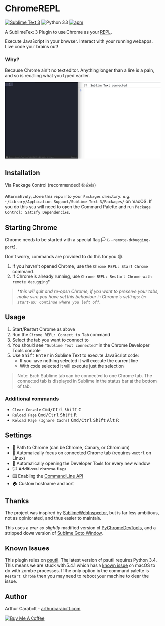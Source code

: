 # ChromeREPL


[![Sublime Text 3](https://img.shields.io/badge/Sublime%20Text-3-brightgreen.svg?style=for-the-badge)](https://www.sublimetext.com/) ![Python 3.3](https://img.shields.io/badge/Python-3.3-blue.svg?style=for-the-badge) [![apm](https://img.shields.io/apm/l/vim-mode.svg?style=for-the-badge)](https://opensource.org/licenses/MIT)


A SublimeText 3 Plugin to use Chrome as your [REPL](https://en.wikipedia.org/wiki/Read%E2%80%93eval%E2%80%93print_loop).

Execute JavaScript in your browser. Interact with your running webapps. Live code your brains out!

### Why?

Because Chrome ain't no text editor. Anything longer than a line is a pain, and so is recalling what you typed earlier.

![Screencast](img/screencast.gif)

## Installation

Via Package Control (recommended! 👍👍👍)

Alternatively, clone this repo into your  `Packages` directory. e.g. `~/Library/Application Support/Sublime Text 3/Packages/` on macOS. If you do this you will need to open the Command Palette and run `Package Control: Satisfy Dependencies`.

## Starting Chrome

Chrome needs to be started with a special flag 🏳️ (`--remote-debugging-port`).

Don't worry, commands are provided to do this for you 😅.

1. If you haven't opened Chrome, use the `Chrome REPL: Start Chrome` command.
2. If Chrome is already running, use `Chrome REPL: Restart Chrome with remote debugging`*

>**this will quit and re-open Chrome, if you want to preserve your tabs, make sure you have set this behaviour in Chrome's settings: `On start-up: Continue where you left off`.*

## Usage

1. Start/Restart Chrome as above
2. Run the `Chrome REPL: Connect to Tab` command
3. Select the tab you want to connect to
4. You should see `"Sublime Text connected"` in the Chrome Developer Tools console
5. Use <kbd>Shift</kbd> <kbd>Enter</kbd> in Sublime Text to execute JavaScript code:
    - If you have nothing selected it will execute the current line
    - With code selected it will execute just the selection

>Note: Each Sublime tab can be connected to one Chrome tab. The connected tab is displayed in Sublime in the status bar at the bottom of tab.

### Additional commands

- `Clear Console` <kbd>Cmd/Ctrl</kbd> <kbd>Shift</kbd> <kbd>C</kbd>
- `Reload Page` <kbd>Cmd/Ctrl</kbd> <kbd>Shift</kbd> <kbd>R</kbd>
- `Reload Page (Ignore Cache)` <kbd>Cmd/Ctrl</kbd> <kbd>Shift</kbd> <kbd>Alt</kbd> <kbd>R</kbd>

## Settings

- 📁 Path to Chrome (can be Chrome, Canary, or Chromium)
- 👀 Automatically focus on connected Chrome tab (requires `wmctrl` on Linux)
- 🔧 Automatically opening the Developer Tools for every new window
- 🏳️ Additional chrome flags
- ⌨️ Enabling the [Command Line API](https://developers.google.com/web/tools/chrome-devtools/console/command-line-reference)
- 🏠 Custom hostname and port

## Thanks

The project was inspired by [SublimeWebInspector](https://github.com/sokolovstas/SublimeWebInspector/tree/master), but is far less ambitious, not as opinionated, and thus easier to maintain.

This uses a *ever so slightly* modified version of [PyChromeDevTools](https://github.com/marty90/PyChromeDevTools), and a stripped down version of [Sublime Goto Window](https://github.com/ccampbell/sublime-goto-window).

## Known Issues

This plugin relies on [psutil](https://github.com/giampaolo/psutil). The latest version of psutil requires Python 3.4. This means we are stuck with 5.4.1 which has a [known issue](https://github.com/giampaolo/psutil/issues/1044) on macOS to do with zombie processes. If the only option in the command palette is `Restart Chrome` then you may need to reboot your machine to clear the issue.

## Author

Arthur Carabott - [arthurcarabott.com](https://arthurcarabott.com)

[![Buy Me A Coffee](https://www.buymeacoffee.com/assets/img/custom_images/white_img.png)](https://www.buymeacoffee.com/f1NHjKL6t)
